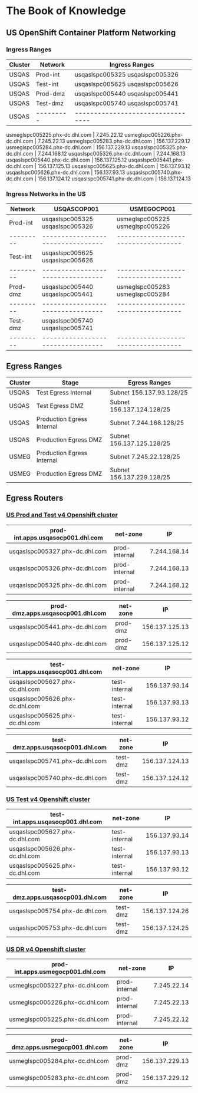 # The Book of Knowledge

## US OpenShift Container Platform Networking


### Ingress Ranges

| Cluster |Network  | Ingress Ranges                     |
|-------|---------|---------------------------------|
| USQAS |Prod-int | usqaslspc005325 usqaslspc005326 |
| USQAS |Test-int | usqaslspc005625 usqaslspc005626 |
| USQAS |Prod-dmz | usqaslspc005440 usqaslspc005441 |
| USQAS |Test-dmz | usqaslspc005740 usqaslspc005741 |
| USQAS |---------|---------------------------------|

usmeglspc005225.phx-dc.dhl.com | 7.245.22.12
usmeglspc005226.phx-dc.dhl.com | 7.245.22.13
usmeglspc005283.phx-dc.dhl.com | 156.137.229.12
usmeglspc005284.phx-dc.dhl.com | 156.137.229.13
usqaslspc005325.phx-dc.dhl.com | 7.244.168.12
usqaslspc005326.phx-dc.dhl.com | 7.244.168.13
usqaslspc005440.phx-dc.dhl.com | 156.137.125.12
usqaslspc005441.phx-dc.dhl.com | 156.137.125.13
usqaslspc005625.phx-dc.dhl.com | 156.137.93.12
usqaslspc005626.phx-dc.dhl.com | 156.137.93.13
usqaslspc005740.phx-dc.dhl.com | 156.137.124.12
usqaslspc005741.phx-dc.dhl.com | 156.137.124.13

### Ingress Networks in the US

Network  | USQASCOP001                     | USMEGOCP001
---------|---------------------------------|-----------------------------------
Prod-int | usqaslspc005325 usqaslspc005326 | usmeglspc005225 usmeglspc005226
---------|---------------------------------|-----------------------------------
Test-int | usqaslspc005625 usqaslspc005626 |
---------|---------------------------------|-----------------------------------
Prod-dmz | usqaslspc005440 usqaslspc005441 | usmeglspc005283 usmeglspc005284
---------|---------------------------------|-----------------------------------
Test-dmz | usqaslspc005740 usqaslspc005741 |
---------|---------------------------------|-----------------------------------
## Egress Ranges

| Cluster | Stage                      | Egress Ranges             |
|---------|----------------------------|---------------------------|
| USQAS   | Test Egress Internal       | Subnet 156.137.93.128/25  |
| USQAS   | Test Egress DMZ            | Subnet 156.137.124.128/25 |
| USQAS   | Production Egress Internal | Subnet 7.244.168.128/25   |
| USQAS   | Production Egress DMZ      | Subnet 156.137.125.128/25 |
| USMEG   | Production Egress Internal | Subnet 7.245.22.128/25    |
| USMEG   | Production Egress DMZ      | Subnet 156.137.229.128/25 |

## Egress Routers

### [US Prod and Test v4 Openshift cluster](https://console.apps.usqasocp001.dhl.com)

| prod-int.apps.usqasocp001.dhl.com | net-zone      | IP           |
|-----------------------------------|---------------|--------------|
| usqaslspc005327.phx-dc.dhl.com    | prod-internal | 7.244.168.14 |
| usqaslspc005326.phx-dc.dhl.com    | prod-internal | 7.244.168.13 |
| usqaslspc005325.phx-dc.dhl.com    | prod-internal | 7.244.168.12 |

| prod-dmz.apps.usqasocp001.dhl.com | net-zone | IP             |
|-----------------------------------|----------|----------------|
| usqaslspc005441.phx-dc.dhl.com    | prod-dmz | 156.137.125.13 |
| usqaslspc005440.phx-dc.dhl.com    | prod-dmz | 156.137.125.12 |

| test-int.apps.usqasocp001.dhl.com | net-zone      | IP            |
|-----------------------------------|---------------|---------------|
| usqaslspc005627.phx-dc.dhl.com    | test-internal | 156.137.93.14 |
| usqaslspc005626.phx-dc.dhl.com    | test-internal | 156.137.93.13 |
| usqaslspc005625.phx-dc.dhl.com    | test-internal | 156.137.93.12 |

| test-dmz.apps.usqasocp001.dhl.com | net-zone | IP             |
|-----------------------------------|----------|----------------|
| usqaslspc005741.phx-dc.dhl.com    | test-dmz | 156.137.124.13 |
| usqaslspc005740.phx-dc.dhl.com    | test-dmz | 156.137.124.12 |

### [US Test v4 Openshift cluster](https://console.apps.usqasoct002.dhl.com)

| test-int.apps.usqasocp001.dhl.com | net-zone      | IP            |
|-----------------------------------|---------------|---------------|
| usqaslspc005627.phx-dc.dhl.com    | test-internal | 156.137.93.14 |
| usqaslspc005626.phx-dc.dhl.com    | test-internal | 156.137.93.13 |
| usqaslspc005625.phx-dc.dhl.com    | test-internal | 156.137.93.12 |

| test-dmz.apps.usqasocp001.dhl.com | net-zone | IP             |
|-----------------------------------|----------|----------------|
| usqaslspc005754.phx-dc.dhl.com    | test-dmz | 156.137.124.26 |
| usqaslspc005753.phx-dc.dhl.com    | test-dmz | 156.137.124.25 |

### [US DR v4 Openshift cluster](https://console.apps.usmegocp001.dhl.com)

| prod-int.apps.usmegocp001.dhl.com | net-zone      | IP          |
|-----------------------------------|---------------|-------------|
| usmeglspc005227.phx-dc.dhl.com    | prod-internal | 7.245.22.14 |
| usmeglspc005226.phx-dc.dhl.com    | prod-internal | 7.245.22.13 |
| usmeglspc005225.phx-dc.dhl.com    | prod-internal | 7.245.22.12 |

| prod-dmz.apps.usmegocp001.dhl.com | net-zone | IP             |
|-----------------------------------|----------|----------------|
| usmeglspc005284.phx-dc.dhl.com    | prod-dmz | 156.137.229.13 |
| usmeglspc005283.phx-dc.dhl.com    | prod-dmz | 156.137.229.12 |

[//]: # ( vim: set ai et nu sts=2 sw=2 ts=2 tw=78 filetype=markdown :)
